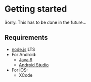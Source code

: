 # Getting started

Sorry. This has to be done in the future…

## Requirements

  * [node.js](https://nodejs.org/) LTS
  * For Android:
    * [Java 8](http://www.oracle.com/technetwork/java/javase/downloads/jdk8-downloads-2133151.html)
    * [Android Studio](https://developer.android.com/studio/)
  * For iOS:
    * XCode
